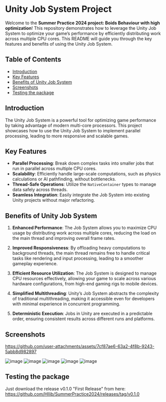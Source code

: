 # Unity Job System Project

Welcome to the **Summer Practice 2024 project: Boids Behaviour with high optimization**! This repository demonstrates how to leverage the Unity Job System to optimize your game’s performance by efficiently distributing work across multiple CPU cores. This README will guide you through the key features and benefits of using the Unity Job System.

## Table of Contents
- [Introduction](#introduction)
- [Key Features](#key-features)
- [Benefits of Unity Job System](#benefits-of-unity-job-system)
- [Screenshots](#screenshots)
- [Testing the package](#testing-the-package)

## Introduction

The Unity Job System is a powerful tool for optimizing game performance by taking advantage of modern multi-core processors. This project showcases how to use the Unity Job System to implement parallel processing, leading to more responsive and scalable games.

## Key Features

- **Parallel Processing**: Break down complex tasks into smaller jobs that run in parallel across multiple CPU cores.
- **Scalability**: Efficiently handle large-scale computations, such as physics calculations or AI pathfinding, without bottlenecks.
- **Thread-Safe Operations**: Utilize the `NativeContainer` types to manage data safely across threads.
- **Seamless Integration**: Easily integrate the Job System into existing Unity projects without major refactoring.

## Benefits of Unity Job System

1. **Enhanced Performance**: The Job System allows you to maximize CPU usage by distributing work across multiple cores, reducing the load on the main thread and improving overall frame rates.

2. **Improved Responsiveness**: By offloading heavy computations to background threads, the main thread remains free to handle critical tasks like rendering and input processing, leading to a smoother gameplay experience.

3. **Efficient Resource Utilization**: The Job System is designed to manage CPU resources effectively, allowing your game to scale across various hardware configurations, from high-end gaming rigs to mobile devices.

4. **Simplified Multithreading**: Unity’s Job System abstracts the complexity of traditional multithreading, making it accessible even for developers with minimal experience in concurrent programming.

5. **Deterministic Execution**: Jobs in Unity are executed in a predictable order, ensuring consistent results across different runs and platforms.

## Screenshots


https://github.com/user-attachments/assets/7cf87ae6-63a2-4f8b-9243-5abb8d982897


![image](https://github.com/user-attachments/assets/123f24c0-e0cf-49e0-bed4-d3d752bd779c)
![image](https://github.com/user-attachments/assets/2d7ccf62-6a87-4ba9-ad2d-be330d7a09e2)
![image](https://github.com/user-attachments/assets/a519975f-59b3-4aba-b906-39d13979b199)
![image](https://github.com/user-attachments/assets/b423a77e-b121-42a7-91bf-6e3b8432efc4)
![image](https://github.com/user-attachments/assets/96e95057-5d5c-45a6-ac87-ed9e6c085606)

## Testing the package
Just download the release v0.1.0 "First Release" from here: https://github.com/Hllib/SummerPractice2024/releases/tag/v0.1.0 
